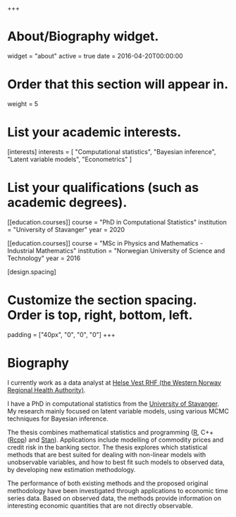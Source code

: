 +++
# About/Biography widget.
widget = "about"
active = true
date = 2016-04-20T00:00:00

# Order that this section will appear in.
weight = 5

# List your academic interests.
[interests]
  interests = [
	"Computational statistics",
	"Bayesian inference",
	"Latent variable models",
	"Econometrics"
  ]

# List your qualifications (such as academic degrees).
[[education.courses]]
  course = "PhD in Computational Statistics"
  institution = "University of Stavanger"
  year = 2020

[[education.courses]]
  course = "MSc in Physics and Mathematics - Industrial Mathematics"
  institution = "Norwegian University of Science and Technology"
  year = 2016
 
[design.spacing]
  # Customize the section spacing. Order is top, right, bottom, left.
  padding = ["40px", "0", "0", "0"] 
+++

# Biography

I currently work as a data analyst at [Helse Vest RHF (the Western Norway Regional Health Authority)](https://helse-vest.no/en).

I have a PhD in computational statistics from the [University of Stavanger](https://www.uis.no/?lang=en_GB). My research mainly focused on latent variable models, using various MCMC techniques for Bayesian inference.

The thesis combines mathematical statistics and programming ([R]( https://www.r-project.org/), C++([Rcpp](http://www.rcpp.org/)) and [Stan](https://mc-stan.org/users/interfaces/rstan)). Applications include modelling of commodity prices and credit risk in the banking sector. The thesis explores which statistical methods that are best suited for dealing with non-linear models with unobservable variables, and how to best fit such models to observed data, by developing new estimation methodology.

The performance of both existing methods and the proposed original methodology have been investigated through applications to economic time series data. Based on observed data, the methods provide information on interesting economic quantities that are not directly observable.
